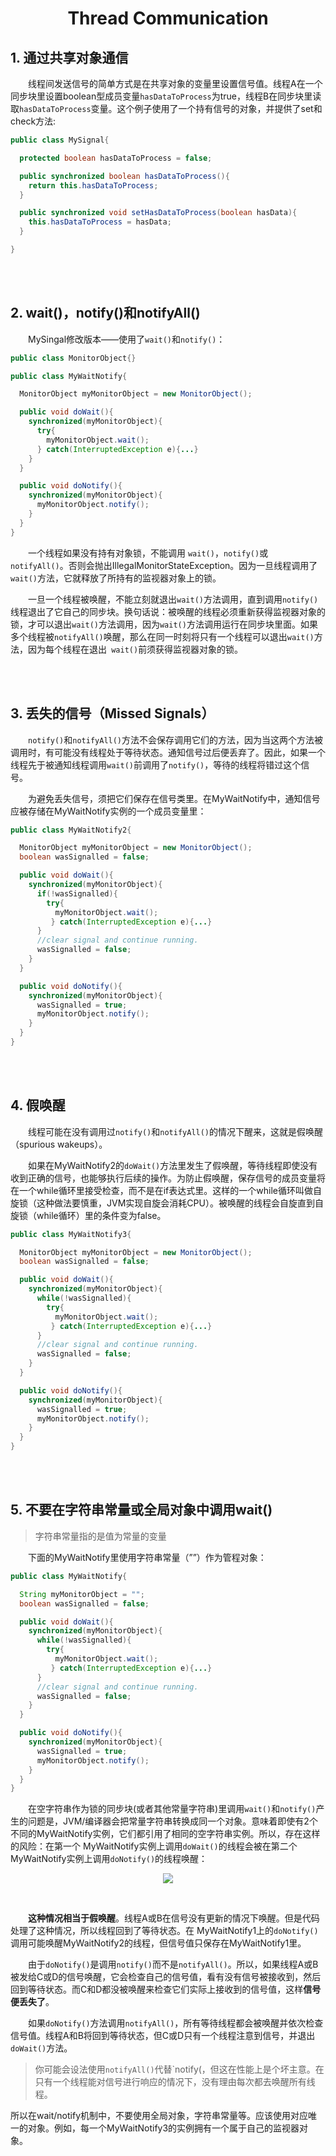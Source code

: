 # <center>Thread Communication</center>



## 1. 通过共享对象通信
&#12288;&#12288;线程间发送信号的简单方式是在共享对象的变量里设置信号值。线程A在一个同步块里设置boolean型成员变量`hasDataToProcess`为true，线程B在同步块里读取`hasDataToProcess`变量。这个例子使用了一个持有信号的对象，并提供了set和check方法:

``` java
public class MySignal{

  protected boolean hasDataToProcess = false;

  public synchronized boolean hasDataToProcess(){
    return this.hasDataToProcess;
  }

  public synchronized void setHasDataToProcess(boolean hasData){
    this.hasDataToProcess = hasData;
  }

}
```

<br></br>



## 2. wait()，notify()和notifyAll()
&#12288;&#12288;MySingal修改版本——使用了`wait()`和`notify()`：

``` java
public class MonitorObject{}

public class MyWaitNotify{

  MonitorObject myMonitorObject = new MonitorObject();

  public void doWait(){
    synchronized(myMonitorObject){
      try{
        myMonitorObject.wait();
      } catch(InterruptedException e){...}
    }
  }

  public void doNotify(){
    synchronized(myMonitorObject){
      myMonitorObject.notify();
    }
  }
}
```

&#12288;&#12288;一个线程如果没有持有对象锁，不能调用	`wait()`，`notify()`或`notifyAll()`。否则会抛出IllegalMonitorStateException。因为一旦线程调用了`wait()`方法，它就释放了所持有的监视器对象上的锁。

&#12288;&#12288;一旦一个线程被唤醒，不能立刻就退出`wait()`方法调用，直到调用`notify()`线程退出了它自己的同步块。换句话说：被唤醒的线程必须重新获得监视器对象的锁，才可以退出`wait()`方法调用，因为`wait()`方法调用运行在同步块里面。如果多个线程被`notifyAll()`唤醒，那么在同一时刻将只有一个线程可以退出`wait()`方法，因为每个线程在退出` wait()`前须获得监视器对象的锁。

<br></br>



## 3. 丢失的信号（Missed Signals）
&#12288;&#12288;`notify()`和`notifyAll()`方法不会保存调用它们的方法，因为当这两个方法被调用时，有可能没有线程处于等待状态。通知信号过后便丢弃了。因此，如果一个线程先于被通知线程调用`wait()`前调用了`notify()`，等待的线程将错过这个信号。

&#12288;&#12288;为避免丢失信号，须把它们保存在信号类里。在MyWaitNotify中，通知信号应被存储在MyWaitNotify实例的一个成员变量里：

``` java
public class MyWaitNotify2{

  MonitorObject myMonitorObject = new MonitorObject();
  boolean wasSignalled = false;

  public void doWait(){
    synchronized(myMonitorObject){
      if(!wasSignalled){
        try{
          myMonitorObject.wait();
         } catch(InterruptedException e){...}
      }
      //clear signal and continue running.
      wasSignalled = false;
    }
  }

  public void doNotify(){
    synchronized(myMonitorObject){
      wasSignalled = true;
      myMonitorObject.notify();
    }
  }
}
```

<br></br>



## 4. 假唤醒
&#12288;&#12288;线程可能在没有调用过`notify()`和`notifyAll()`的情况下醒来，这就是假唤醒（spurious wakeups）。

&#12288;&#12288;如果在MyWaitNotify2的`doWait()`方法里发生了假唤醒，等待线程即使没有收到正确的信号，也能够执行后续的操作。为防止假唤醒，保存信号的成员变量将在一个while循环里接受检查，而不是在if表达式里。这样的一个while循环叫做自旋锁（这种做法要慎重，JVM实现自旋会消耗CPU）。被唤醒的线程会自旋直到自旋锁（while循环）里的条件变为false。

``` java
public class MyWaitNotify3{

  MonitorObject myMonitorObject = new MonitorObject();
  boolean wasSignalled = false;

  public void doWait(){
    synchronized(myMonitorObject){
      while(!wasSignalled){
        try{
          myMonitorObject.wait();
         } catch(InterruptedException e){...}
      }
      //clear signal and continue running.
      wasSignalled = false;
    }
  }

  public void doNotify(){
    synchronized(myMonitorObject){
      wasSignalled = true;
      myMonitorObject.notify();
    }
  }
}
```

<br></br>



## 5. 不要在字符串常量或全局对象中调用wait()

> 字符串常量指的是值为常量的变量

&#12288;&#12288;下面的MyWaitNotify里使用字符串常量（””）作为管程对象：

``` java
public class MyWaitNotify{

  String myMonitorObject = "";
  boolean wasSignalled = false;

  public void doWait(){
    synchronized(myMonitorObject){
      while(!wasSignalled){
        try{
          myMonitorObject.wait();
         } catch(InterruptedException e){...}
      }
      //clear signal and continue running.
      wasSignalled = false;
    }
  }

  public void doNotify(){
    synchronized(myMonitorObject){
      wasSignalled = true;
      myMonitorObject.notify();
    }
  }
}
```

&#12288;&#12288;在空字符串作为锁的同步块(或者其他常量字符串)里调用`wait()`和`notify()`产生的问题是，JVM/编译器会把常量字符串转换成同一个对象。意味着即使有2个不同的MyWaitNotify实例，它们都引用了相同的空字符串实例。所以，存在这样的风险：在第一个 MyWaitNotify实例上调用`doWait()`的线程会被在第二个MyWaitNotify实例上调用`doNotify()`的线程唤醒：

<p align="center">
  <img src="./Images/string_comm.png"/>
</p>

<br>

&#12288;&#12288;**这种情况相当于假唤醒**。线程A或B在信号没有更新的情况下唤醒。但是代码处理了这种情况，所以线程回到了等待状态。在 MyWaitNotify1上的`doNotify()`调用可能唤醒MyWaitNotify2的线程，但信号值只保存在MyWaitNotify1里。

&#12288;&#12288;由于`doNotify()`是调用`notify()`而不是`notifyAll()`。所以，如果线程A或B被发给C或D的信号唤醒，它会检查自己的信号值，看有没有信号被接收到，然后回到等待状态。而C和D都没被唤醒来检查它们实际上接收到的信号值，这样**信号便丢失了**。

&#12288;&#12288;如果`doNotify()`方法调用`notifyAll()`，所有等待线程都会被唤醒并依次检查信号值。线程A和B将回到等待状态，但C或D只有一个线程注意到信号，并退出`doWait()`方法。

> 你可能会设法使用`notifyAll()`代替`notify(，但这在性能上是个坏主意。在只有一个线程能对信号进行响应的情况下，没有理由每次都去唤醒所有线程。

所以在wait/notify机制中，不要使用全局对象，字符串常量等。应该使用对应唯一的对象。例如，每一个MyWaitNotify3的实例拥有一个属于自己的监视器对象。

